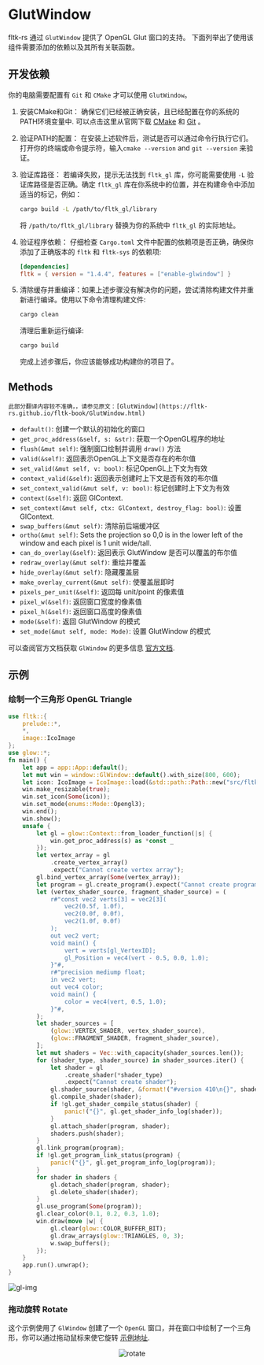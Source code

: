 # GlutWindow

fltk-rs 通过 `GlutWindow` 提供了 OpenGL Glut 窗口的支持。
下面列举出了使用该组件需要添加的依赖以及其所有关联函数。

## 开发依赖
你的电脑需要配置有 `Git` 和 `CMake` 才可以使用 `GlutWindow`。

1. 安装CMake和Git： 确保它们已经被正确安装，且已经配置在你的系统的PATH环境变量中. 可以点击这里从官网下载 [CMake](https://cmake.org/download/) 和 [Git](https://git-scm.com/downloads) 。

2. 验证PATH的配置： 在安装上述软件后，测试是否可以通过命令行执行它们。 打开你的终端或命令提示符，输入`cmake --version` and `git --version` 来验证。

3. 验证库路径： 若编译失败，提示无法找到 `fltk_gl` 库，你可能需要使用 `-L` 验证库路径是否正确。确定 `fltk_gl` 库在你系统中的位置，并在构建命令中添加适当的标记，例如： 

    ```bash
    cargo build -L /path/to/fltk_gl/library
    ```

    将 `/path/to/fltk_gl/library` 替换为你的系统中 `fltk_gl` 的实际地址。

4. 验证程序依赖： 仔细检查 `Cargo.toml` 文件中配置的依赖项是否正确，确保你添加了正确版本的 `fltk` 和 `fltk-sys` 的依赖项:

    ```toml
    [dependencies]
    fltk = { version = "1.4.4", features = ["enable-glwindow"] }
    ```

5. 清除缓存并重编译：如果上述步骤没有解决你的问题，尝试清除构建文件并重新进行编译。使用以下命令清理构建文件:

    ```bash
    cargo clean
    ```

    清理后重新运行编译:
    
    ```bash
    cargo build
    ```

    完成上述步骤后，你应该能够成功构建你的项目了。



## Methods

    此部分翻译内容较不准确，，请参见原文：[GlutWindow](https://fltk-rs.github.io/fltk-book/GlutWindow.html)

- `default()`: 创建一个默认的初始化的窗口
- `get_proc_address(&self, s: &str)`: 获取一个OpenGL程序的地址
- `flush(&mut self)`: 强制窗口绘制并调用 `draw()` 方法
- `valid(&self)`: 返回表示OpenGL上下文是否存在的布尔值
- `set_valid(&mut self, v: bool)`: 标记OpenGL上下文为有效
- `context_valid(&self)`: 返回表示创建时上下文是否有效的布尔值
- `set_context_valid(&mut self, v: bool)`: 标记创建时上下文为有效
- `context(&self)`: 返回 GlContext.
- `set_context(&mut self, ctx: GlContext, destroy_flag: bool)`: 设置 GlContext.
- `swap_buffers(&mut self)`: 清除前后端缓冲区
- `ortho(&mut self)`: Sets the projection so 0,0 is in the lower left of the window and each pixel is 1 unit wide/tall.
- `can_do_overlay(&self)`: 返回表示 GlutWindow 是否可以覆盖的布尔值
- `redraw_overlay(&mut self)`: 重绘并覆盖
- `hide_overlay(&mut self)`: 隐藏覆盖层
- `make_overlay_current(&mut self)`: 使覆盖层即时
- `pixels_per_unit(&self)`: 返回每 unit/point 的像素值
- `pixel_w(&self)`: 返回窗口宽度的像素值
- `pixel_h(&self)`: 返回窗口高度的像素值
- `mode(&self)`: 返回 GlutWindow 的模式
- `set_mode(&mut self, mode: Mode)`: 设置 GlutWindow 的模式

可以查阅官方文档获取 `GlWindow` 的更多信息 [官方文档](https://docs.rs/fltk/latest/fltk/window/struct.GlutWindow.html).


## 示例

### 绘制一个三角形 OpenGL Triangle

```rust
use fltk::{
    prelude::*,
    *,
    image::IcoImage
};
use glow::*;
fn main() {
    let app = app::App::default();
    let mut win = window::GlWindow::default().with_size(800, 600);
    let icon: IcoImage = IcoImage::load(&std::path::Path::new("src/fltk.ico")).unwrap();
    win.make_resizable(true);
    win.set_icon(Some(icon));
    win.set_mode(enums::Mode::Opengl3);
    win.end();
    win.show();
    unsafe {
        let gl = glow::Context::from_loader_function(|s| {
            win.get_proc_address(s) as *const _
        });
        let vertex_array = gl
            .create_vertex_array()
            .expect("Cannot create vertex array");
        gl.bind_vertex_array(Some(vertex_array));
        let program = gl.create_program().expect("Cannot create program");
        let (vertex_shader_source, fragment_shader_source) = (
            r#"const vec2 verts[3] = vec2[3](
                vec2(0.5f, 1.0f),
                vec2(0.0f, 0.0f),
                vec2(1.0f, 0.0f)
            );
            out vec2 vert;
            void main() {
                vert = verts[gl_VertexID];
                gl_Position = vec4(vert - 0.5, 0.0, 1.0);
            }"#,
            r#"precision mediump float;
            in vec2 vert;
            out vec4 color;
            void main() {
                color = vec4(vert, 0.5, 1.0);
            }"#,
        );
        let shader_sources = [
            (glow::VERTEX_SHADER, vertex_shader_source),
            (glow::FRAGMENT_SHADER, fragment_shader_source),
        ];
        let mut shaders = Vec::with_capacity(shader_sources.len());
        for (shader_type, shader_source) in shader_sources.iter() {
            let shader = gl
                .create_shader(*shader_type)
                .expect("Cannot create shader");
            gl.shader_source(shader, &format!("#version 410\n{}", shader_source));
            gl.compile_shader(shader);
            if !gl.get_shader_compile_status(shader) {
                panic!("{}", gl.get_shader_info_log(shader));
            }
            gl.attach_shader(program, shader);
            shaders.push(shader);
        }
        gl.link_program(program);
        if !gl.get_program_link_status(program) {
            panic!("{}", gl.get_program_info_log(program));
        }
        for shader in shaders {
            gl.detach_shader(program, shader);
            gl.delete_shader(shader);
        }
        gl.use_program(Some(program));
        gl.clear_color(0.1, 0.2, 0.3, 1.0);
        win.draw(move |w| {
            gl.clear(glow::COLOR_BUFFER_BIT);
            gl.draw_arrays(glow::TRIANGLES, 0, 3);
            w.swap_buffers();
        });
    }
    app.run().unwrap();
}
```

![gl-img](https://raw.githubusercontent.com/fltk-rs/demos/master/glow/ex.jpg)

### 拖动旋转 Rotate

这个示例使用了 `GlWindow` 创建了一个 `OpenGL` 窗口，并在窗口中绘制了一个三角形，你可以通过拖动鼠标来使它旋转 [示例地址](https://github.com/fltk-rs/demos/tree/master/opengl).

<div align="center">

![rotate](https://raw.githubusercontent.com/fltk-rs/demos/master/opengl/ex.jpg)

</div>